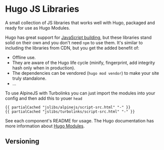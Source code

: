 # Hugo JS Libraries

A small collection of JS libraries that works well with Hugo, packaged and ready for use as Hugo Modules. 

Hugo has great support for [JavaScript building](https://gohugo.io/hugo-pipes/js/), but these libraries stand solid on their own and you don't need `npm` to use them. It's similar to including the libraries from CDN, but you get the added benefit of:

* Offline use.
* They are aware of the Hugo life cycle (minify, fingerprint, add integrity hash only when in production).
* The dependencies can be vendored (`hugo mod vendor`) to make your site truly standalone.
* ...

To use AlpineJS with Turbolinks you can just import the modules into your config and then add this to youer `head`

```
{{ partialCached "jslibs/alpinejs/script-src.html" "-" }}
{{ partialCached "jslibs/turbolinks/script-src.html" "-" }}
```

See each component's README for usage. The Hugo documentation has more information about [Hugo Modules](https://gohugo.io/hugo-modules/).

## Versioning

